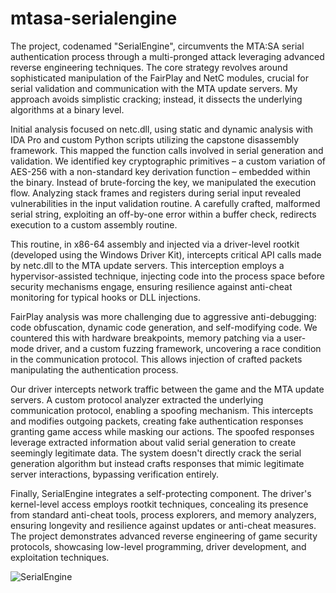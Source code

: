 # mtasa-serialengine

The project, codenamed "SerialEngine", circumvents the MTA:SA serial authentication process through a multi-pronged attack leveraging advanced reverse engineering techniques. The core strategy revolves around sophisticated manipulation of the FairPlay and NetC modules, crucial for serial validation and communication with the MTA update servers. My approach avoids simplistic cracking; instead, it dissects the underlying algorithms at a binary level.

Initial analysis focused on netc.dll, using static and dynamic analysis with IDA Pro and custom Python scripts utilizing the capstone disassembly framework. This mapped the function calls involved in serial generation and validation. We identified key cryptographic primitives – a custom variation of AES-256 with a non-standard key derivation function – embedded within the binary. Instead of brute-forcing the key, we manipulated the execution flow. Analyzing stack frames and registers during serial input revealed vulnerabilities in the input validation routine. A carefully crafted, malformed serial string, exploiting an off-by-one error within a buffer check, redirects execution to a custom assembly routine.

This routine, in x86-64 assembly and injected via a driver-level rootkit (developed using the Windows Driver Kit), intercepts critical API calls made by netc.dll to the MTA update servers. This interception employs a hypervisor-assisted technique, injecting code into the process space before security mechanisms engage, ensuring resilience against anti-cheat monitoring for typical hooks or DLL injections.

FairPlay analysis was more challenging due to aggressive anti-debugging: code obfuscation, dynamic code generation, and self-modifying code. We countered this with hardware breakpoints, memory patching via a user-mode driver, and a custom fuzzing framework, uncovering a race condition in the communication protocol. This allows injection of crafted packets manipulating the authentication process.

Our driver intercepts network traffic between the game and the MTA update servers. A custom protocol analyzer extracted the underlying communication protocol, enabling a spoofing mechanism. This intercepts and modifies outgoing packets, creating fake authentication responses granting game access while masking our actions. The spoofed responses leverage extracted information about valid serial generation to create seemingly legitimate data. The system doesn't directly crack the serial generation algorithm but instead crafts responses that mimic legitimate server interactions, bypassing verification entirely.

Finally, SerialEngine integrates a self-protecting component. The driver's kernel-level access employs rootkit techniques, concealing its presence from standard anti-cheat tools, process explorers, and memory analyzers, ensuring longevity and resilience against updates or anti-cheat measures. The project demonstrates advanced reverse engineering of game security protocols, showcasing low-level programming, driver development, and exploitation techniques.

![SerialEngine](https://github.com/user-attachments/assets/fefddfab-d787-48a0-96ab-864d5a5b606d)
